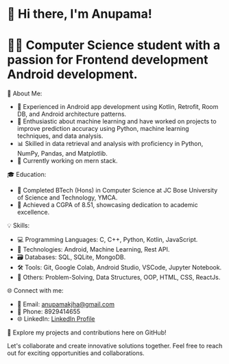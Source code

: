 # 👋 Hi there, I'm Anupama!

# 👩‍💻 Computer Science student with a passion for Frontend development Android development.

🌟 About Me:
- 🚀 Experienced in Android app development using Kotlin, Retrofit, Room DB, and Android architecture patterns.
- 🤖 Enthusiastic about machine learning and have worked on projects to improve prediction accuracy using Python, machine learning techniques, and data analysis.
- 📊 Skilled in data retrieval and analysis with proficiency in Python, NumPy, Pandas, and Matplotlib.
- 🤖 Currently working on mern stack.

🎓 Education:
- 🏫 Completed BTech (Hons) in Computer Science at JC Bose University of Science and Technology, YMCA.
- 🎯 Achieved a CGPA of 8.51, showcasing dedication to academic excellence.

💡 Skills:
- 💻 Programming Languages: C, C++, Python, Kotlin, JavaScript.
- 🤖 Technologies: Android, Machine Learning, Rest API.
- 🗃️ Databases: SQL, SQLite, MongoDB.
- 🛠️ Tools: Git, Google Colab, Android Studio, VSCode, Jupyter Notebook.
- 🧩 Others: Problem-Solving, Data Structures, OOP, HTML, CSS, ReactJs.

🌐 Connect with me:
- 📧 Email: anupamakjha@gmail.com
- 📱 Phone: 8929414655
- 🌐 LinkedIn: [LinkedIn Profile](https://www.linkedin.com/in/anupama-j-5862631a1/)

🔗 Explore my projects and contributions here on GitHub!

Let's collaborate and create innovative solutions together. Feel free to reach out for exciting opportunities and collaborations.

